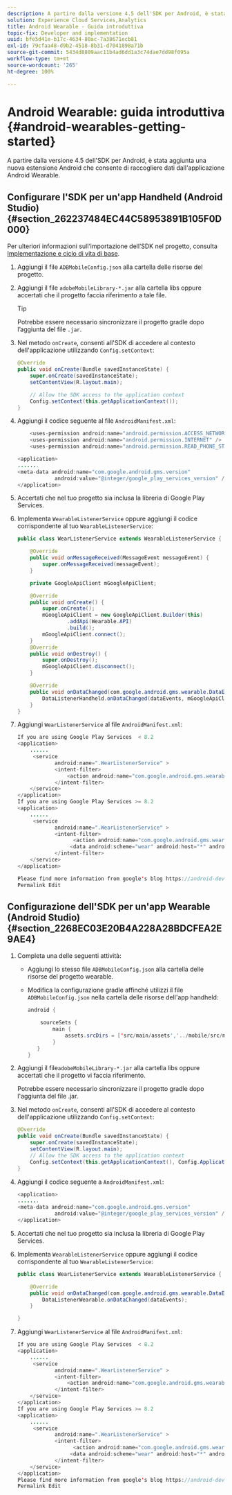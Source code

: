 ```yaml
---
description: A partire dalla versione 4.5 dell'SDK per Android, è stata aggiunta una nuova estensione Android che consente di raccogliere dati dall'applicazione Android Wearable.
solution: Experience Cloud Services,Analytics
title: Android Wearable - Guida introduttiva
topic-fix: Developer and implementation
uuid: bfe5d41e-b17c-4634-80ac-7a38671ecb81
exl-id: 79cfaa48-d9b2-4518-8b31-d7041898a71b
source-git-commit: 5434d8809aac11b4ad6dd1a3c74dae7dd98f095a
workflow-type: tm+mt
source-wordcount: '265'
ht-degree: 100%

---
```


# Android Wearable: guida introduttiva {#android-wearables-getting-started}

A partire dalla versione 4.5 dell&#39;SDK per Android, è stata aggiunta una nuova estensione Android che consente di raccogliere dati dall&#39;applicazione Android Wearable.

## Configurare l&#39;SDK per un&#39;app Handheld (Android Studio) {#section_262237484EC44C58953891B105F0D000}

Per ulteriori informazioni sull’importazione dell’SDK nel progetto, consulta [Implementazione e ciclo di vita di base](/help/android/getting-started/dev-qs.md).

1. Aggiungi il file `ADBMobileConfig.json` alla cartella delle risorse del progetto.
1. Aggiungi il file `adobeMobileLibrary-*.jar` alla cartella libs oppure accertati che il progetto faccia riferimento a tale file.

   >[!TIP]
   >
   >Potrebbe essere necessario sincronizzare il progetto gradle dopo l’aggiunta del file `.jar`.

1. Nel metodo `onCreate`, consenti all&#39;SDK di accedere al contesto dell&#39;applicazione utilizzando `Config.setContext`:

   ```java
   @Override 
   public void onCreate(Bundle savedInstanceState) { 
       super.onCreate(savedInstanceState); 
       setContentView(R.layout.main); 
   
       // Allow the SDK access to the application context 
       Config.setContext(this.getApplicationContext()); 
   }
   ```

1. Aggiungi il codice seguente al file `AndroidManifest.xml`:

   ```java
       <uses-permission android:name="android.permission.ACCESS_NETWORK_STATE" /> 
       <uses-permission android:name="android.permission.INTERNET" /> 
       <uses-permission android:name="android.permission.READ_PHONE_STATE" /> 
   
   <application> 
   ....... 
   <meta-data android:name="com.google.android.gms.version" 
               android:value="@integer/google_play_services_version" /> 
   </application>
   ```

1. Accertati che nel tuo progetto sia inclusa la libreria di Google Play Services.
1. Implementa `WearableListenerService` oppure aggiungi il codice corrispondente al tuo `WearableListenerService`:

   ```java
   public class WearListenerService extends WearableListenerService { 
   
       @Override 
       public void onMessageReceived(MessageEvent messageEvent) { 
           super.onMessageReceived(messageEvent); 
       } 
   
       private GoogleApiClient mGoogleApiClient; 
   
       @Override 
       public void onCreate() { 
           super.onCreate(); 
           mGoogleApiClient = new GoogleApiClient.Builder(this) 
                   .addApi(Wearable.API) 
                   .build(); 
           mGoogleApiClient.connect(); 
       } 
       @Override 
       public void onDestroy() { 
           super.onDestroy(); 
           mGoogleApiClient.disconnect(); 
       } 
   
       @Override 
       public void onDataChanged(com.google.android.gms.wearable.DataEventBuffer dataEvents) { 
           DataListenerHandheld.onDataChanged(dataEvents, mGoogleApiClient, this); 
       } 
   }
   ```

1. Aggiungi `WearListenerService` al file `AndroidManifest.xml`:

   ```java
   If you are using Google Play Services  < 8.2 
   <application> 
       ...... 
        <service 
               android:name=".WearListenerService" > 
               <intent-filter> 
                   <action android:name="com.google.android.gms.wearable.BIND_LISTENER" /> 
               </intent-filter> 
       </service> 
   </application> 
   If you are using Google Play Services >= 8.2 
   <application> 
       ...... 
        <service 
               android:name=".WearListenerService" > 
               <intent-filter> 
                     <action android:name="com.google.android.gms.wearable.DATA_CHANGED" /> 
                    <data android:scheme="wear" android:host="*" android:pathPrefix="/abdmobile" /> 
               </intent-filter> 
       </service> 
   </application> 
   
   Please find more information from google's blog https://android-developers.googleblog.com/2016/04/deprecation-of-bindlistener.html. 
   Permalink Edit
   ```

## Configurazione dell&#39;SDK per un&#39;app Wearable (Android Studio) {#section_2268EC03E20B4A228A28BDCFEA2E9AE4}

1. Completa una delle seguenti attività:

   * Aggiungi lo stesso file `ADBMobileConfig.json` alla cartella delle risorse del progetto wearable.
   * Modifica la configurazione gradle affinché utilizzi il file `ADBMobileConfig.json` nella cartella delle risorse dell&#39;app handheld:

      ```java
      android { 
      
          sourceSets { 
              main { 
                  assets.srcDirs = ['src/main/assets','../mobile/src/main/assets'] 
              } 
         } 
      }
      ```

1. Aggiungi il file`adobeMobileLibrary-*.jar` alla cartella libs oppure accertati che il progetto vi faccia riferimento.

   Potrebbe essere necessario sincronizzare il progetto gradle dopo l&#39;aggiunta del file .jar.

1. Nel metodo `onCreate`, consenti all&#39;SDK di accedere al contesto dell&#39;applicazione utilizzando `Config.setContext`:

   ```java
   @Override 
   public void onCreate(Bundle savedInstanceState) { 
       super.onCreate(savedInstanceState); 
       setContentView(R.layout.main);      
       // Allow the SDK access to the application context 
       Config.setContext(this.getApplicationContext(), Config.ApplicationType.APPLICATION_TYPE_WEARABLE); 
   }
   ```

1. Aggiungi il codice seguente a `AndroidManifest.xml`:

   ```java
   <application> 
   ....... 
   <meta-data android:name="com.google.android.gms.version" 
               android:value="@integer/google_play_services_version" /> 
   </application>
   ```

1. Accertati che nel tuo progetto sia inclusa la libreria di Google Play Services.
1. Implementa `WearableListenerService` oppure aggiungi il codice corrispondente al tuo `WearableListenerService`:

   ```java
   public class WearListenerService extends WearableListenerService { 
   
       @Override 
       public void onDataChanged(com.google.android.gms.wearable.DataEventBuffer dataEvents) { 
           DataListenerWearable.onDataChanged(dataEvents); 
       } 
   
   }
   ```

1. Aggiungi `WearListenerService` al file `AndroidManifest.xml`:

   ```java
   If you are using Google Play Services  < 8.2 
   <application> 
       ...... 
        <service 
               android:name=".WearListenerService" > 
               <intent-filter> 
                   <action android:name="com.google.android.gms.wearable.BIND_LISTENER" /> 
               </intent-filter> 
       </service> 
   </application> 
   If you are using Google Play Services >= 8.2 
   <application> 
       ...... 
        <service 
               android:name=".WearListenerService" > 
               <intent-filter> 
                     <action android:name="com.google.android.gms.wearable.DATA_CHANGED" /> 
                    <data android:scheme="wear" android:host="*" android:pathPrefix="/abdmobile" /> 
               </intent-filter> 
       </service> 
   </application> 
   Please find more information from google's blog https://android-developers.googleblog.com/2016/04/deprecation-of-bindlistener.html. 
   Permalink Edit
   ```
